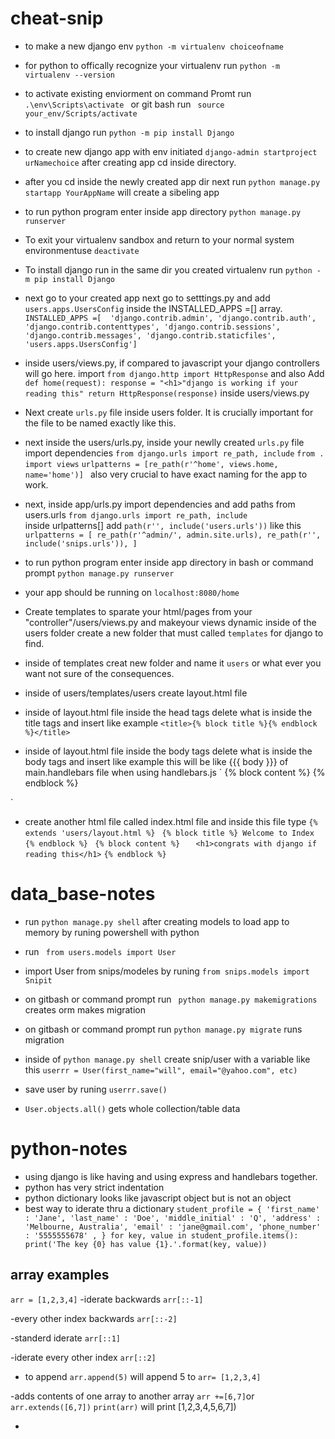 # cheat-snip
* to make a new django env `python -m virtualenv choiceofname`
* for python to offically recognize your virtualenv run `python -m virtualenv --version`
* to activate existing enviorment on command Promt run `.\env\Scripts\activate ` or git bash run ` source your_env/Scripts/activate`
* to install django run `python -m pip install Django`
* to create new django app with env initiated `django-admin startproject urNamechoice` after creating app cd inside directory.
* after you cd inside the newly created app dir next run `python manage.py startapp YourAppName` will create a sibeling app 

* to run python program enter inside app directory `python manage.py runserver`
* To exit your virtualenv sandbox and return to your normal system environmentuse `deactivate`
* To install django run in the same dir you created virtualenv run `python -m pip install Django`

* next go to your created app next go to setttings.py and add `users.apps.UsersConfig` inside the  INSTALLED_APPS =[] array.
 `INSTALLED_APPS =[ 
    'django.contrib.admin',
    'django.contrib.auth',
    'django.contrib.contenttypes',
    'django.contrib.sessions',
    'django.contrib.messages',
    'django.contrib.staticfiles',
    'users.apps.UsersConfig']`

* inside users/views.py, if compared to javascript your django controllers will go here.
import `from django.http import HttpResponse` and also
Add `def home(request): response = "<h1>"django is working if your reading this" return HttpResponse(response)` 
inside users/views.py

* Next create `urls.py` file inside users folder. It is crucially important for the file to be named exactly like this.

* next inside the users/urls.py, inside your newlly created `urls.py` file import dependencies
`from django.urls import re_path, include`
`from . import views` 
`urlpatterns = [re_path(r'^home', views.home, name='home')] `
also very crucial to have exact naming for the app to work.

* next, inside app/urls.py import dependencies and add paths from users.urls
`from django.urls import re_path, include`  
inside urlpatterns[] add ` path(r'', include('users.urls')) ` like this
  ` urlpatterns = [
    re_path(r'^admin/', admin.site.urls),
    re_path(r'', include('snips.urls')),
]`



* to run python program enter inside app directory in bash or command prompt `python manage.py runserver`
* your app should be running on `localhost:8080/home`
* Create templates to sparate your html/pages from your "controller"/users/views.py and makeyour views dynamic inside of the users folder create a new folder that must called `templates` for django to find. 
* inside of templates creat new folder and name it `users` or what ever you want not sure of the consequences.
* inside of users/templates/users create layout.html file
* inside of layout.html file inside the head tags delete what is inside the title tags and insert like example
`<title>{% block title %}{% endblock %}</title>`

* inside of layout.html file inside the body tags delete what is inside the body tags and insert like example
this will be like {{{ body }}} of main.handlebars file when using handlebars.js
`<body>
{% block content %}
{% endblock %}
</body> `

* create another html file called index.html file and inside this file type
 `{% extends 'users/layout.html %} `
 `{% block title %} Welcome to Index {% endblock %} `
 ` {% block content %}   `
  ` <h1>congrats with django if reading this</h1>`
  `{% endblock %}`




# data_base-notes
* run `python manage.py shell` after creating models to load app to memory by runing powershell with python
* run ` from users.models import User`
* import User from snips/modeles by runing ` from snips.models import Snipit `

* on gitbash or command prompt run ` python manage.py makemigrations` creates orm makes migration
* on gitbash or command prompt run ` python manage.py migrate ` runs migration
* inside of `python manage.py shell` create snip/user with a variable like this `userrr = User(first_name="will", email="@yahoo.com", etc)`
* save user by runing ` userrr.save() `
* `User.objects.all()` gets whole collection/table data




 


# python-notes
- using django is like having and using express and handlebars together. 
- python has very strict indentation
- python dictionary looks like javascript object but is not an object
- best way to iderate thru a dictionary
`student_profile = {
        'first_name' : 'Jane',
        'last_name' : 'Doe',
        'middle_initial' : 'Q',
        'address' : 'Melbourne, Australia',
        'email' : 'jane@gmail.com',
        'phone_number' : '5555555678' ,
        }
for key, value in student_profile.items():
    print('The key {0} has value {1}.'.format(key, value))`

## array examples
`arr = [1,2,3,4]`
-iderate backwards `arr[::-1]`

-every other index backwards `arr[::-2]`

-standerd iderate `arr[::1]`

-iderate every other index `arr[::2]`

- to append `arr.append(5)` will append 5 to `arr= [1,2,3,4]`

-adds contents of one array to another array `arr +=[6,7]`or `arr.extends([6,7])`
`print(arr)` will print [1,2,3,4,5,6,7])

-